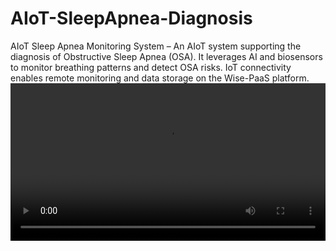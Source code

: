 # AIoT-SleepApnea-Diagnosis
AIoT Sleep Apnea Monitoring System – An AIoT system supporting the diagnosis of Obstructive Sleep Apnea (OSA). It leverages AI and biosensors to monitor breathing patterns and detect OSA risks. IoT connectivity enables remote monitoring and data storage on the Wise-PaaS platform.
<video controls src="https://private-user-images.githubusercontent.com/171008749/423056997-dcfdefdd-a8ec-4283-9296-08fe65d7bcb5.mp4?jwt=eyJhbGciOiJIUzI1NiIsInR5cCI6IkpXVCJ9.eyJpc3MiOiJnaXRodWIuY29tIiwiYXVkIjoicmF3LmdpdGh1YnVzZXJjb250ZW50LmNvbSIsImtleSI6ImtleTUiLCJleHAiOjE3NDIwMjkwMTAsIm5iZiI6MTc0MjAyODcxMCwicGF0aCI6Ii8xNzEwMDg3NDkvNDIzMDU2OTk3LWRjZmRlZmRkLWE4ZWMtNDI4My05Mjk2LTA4ZmU2NWQ3YmNiNS5tcDQ_WC1BbXotQWxnb3JpdGhtPUFXUzQtSE1BQy1TSEEyNTYmWC1BbXotQ3JlZGVudGlhbD1BS0lBVkNPRFlMU0E1M1BRSzRaQSUyRjIwMjUwMzE1JTJGdXMtZWFzdC0xJTJGczMlMkZhd3M0X3JlcXVlc3QmWC1BbXotRGF0ZT0yMDI1MDMxNVQwODUxNTBaJlgtQW16LUV4cGlyZXM9MzAwJlgtQW16LVNpZ25hdHVyZT0zZDM0MTA1YjI5Nzc5MTVjY2I0MTRlYzQyYTNkMmQ2ZDRlNmVkMWJiNzRhNGYyOTJkMmNkYWEwNzllZTAzYjE0JlgtQW16LVNpZ25lZEhlYWRlcnM9aG9zdCJ9.30QVsNpONJUszN1wfcnr-LA4kP03dLbtKIy1HEo26Jo" width="100%" height="auto">
</video>

